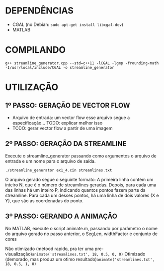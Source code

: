 # DEPENDÊNCIAS
- CGAL (no Debian: ```sudo apt-get install libcgal-dev```)
- MATLAB


# COMPILANDO
```
g++ streamline_generator.cpp --std=c++11 -lCGAL -lgmp -frounding-math -I/usr/local/include/CGAL -o streamline_generator
```


# UTILIZAÇÃO

## 1º PASSO: GERAÇÃO DE VECTOR FLOW
- Arquivo de entrada: um vector flow
esse arquivo segue a especificação... TODO: explicar melhor isso
- TODO: gerar vector flow a partir de uma imagem

## 2º PASSO: GERAÇÃO DA STREAMLINE
Execute o streamline_generator passando como argumentos o arquivo de entrada e um nome para o arquivo de saída.
```
./streamline_generator ex1_4.cin streamlines.txt
```
O arquivo gerado segue o seguinte formato:
A primeira linha contém um inteiro N, que é o número de streamlines geradas.
Depois, para cada uma das linhas há um inteiro P, indicando quantos pontos fazem parte da streamline. Para cada um desses pontos, há uma linha de dois valores (X e Y), que são as coordenadas do ponto.

## 3º PASSO: GERANDO A ANIMAÇÃO
No MATLAB, execute o script animate.m, passando por parâmetro o nome do arquivo gerado no passo anterior, o SegLen, widthFactor e conjunto de cores

Não otimizado (métood rapido, pra ter uma pre-visualização)```animate('streamlines.txt', 18, 0.5, 0, 0)```
Otimizado (demorado, mas produz um otimo resultado)```animate('streamlines.txt', 18, 0.5, 1, 0)```
